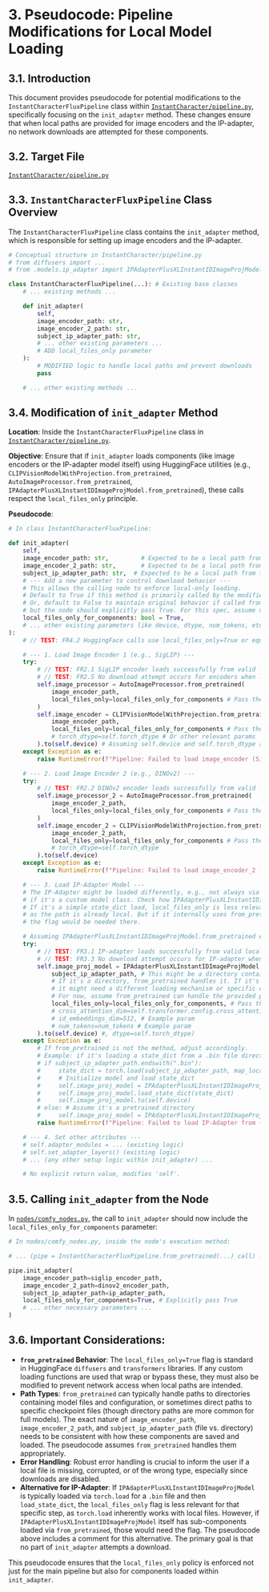 # 3. Pseudocode: Pipeline Modifications for Local Model Loading

## 3.1. Introduction
This document provides pseudocode for potential modifications to the `InstantCharacterFluxPipeline` class within [`InstantCharacter/pipeline.py`](InstantCharacter/pipeline.py), specifically focusing on the `init_adapter` method. These changes ensure that when local paths are provided for image encoders and the IP-adapter, no network downloads are attempted for these components.

## 3.2. Target File
[`InstantCharacter/pipeline.py`](InstantCharacter/pipeline.py)

## 3.3. `InstantCharacterFluxPipeline` Class Overview

The `InstantCharacterFluxPipeline` class contains the `init_adapter` method, which is responsible for setting up image encoders and the IP-adapter.

```python
# Conceptual structure in InstantCharacter/pipeline.py
# from diffusers import ...
# from .models.ip_adapter import IPAdapterPlusXLInstantIDImageProjModel # Example import

class InstantCharacterFluxPipeline(...): # Existing base classes
    # ... existing methods ...

    def init_adapter(
        self,
        image_encoder_path: str,
        image_encoder_2_path: str,
        subject_ip_adapter_path: str,
        # ... other existing parameters ...
        # ADD local_files_only parameter
    ):
        # MODIFIED logic to handle local paths and prevent downloads
        pass

    # ... other existing methods ...
```

## 3.4. Modification of `init_adapter` Method

**Location**: Inside the `InstantCharacterFluxPipeline` class in [`InstantCharacter/pipeline.py`](InstantCharacter/pipeline.py).

**Objective**: Ensure that if `init_adapter` loads components (like image encoders or the IP-adapter model itself) using HuggingFace utilities (e.g., `CLIPVisionModelWithProjection.from_pretrained`, `AutoImageProcessor.from_pretrained`, `IPAdapterPlusXLInstantIDImageProjModel.from_pretrained`), these calls respect the `local_files_only` principle.

**Pseudocode**:

```python
# In class InstantCharacterFluxPipeline:

def init_adapter(
    self,
    image_encoder_path: str,         # Expected to be a local path from the node
    image_encoder_2_path: str,       # Expected to be a local path from the node
    subject_ip_adapter_path: str,  # Expected to be a local path from the node
    # --- Add a new parameter to control download behavior ---
    # This allows the calling node to enforce local-only loading.
    # Default to True if this method is primarily called by the modified node.
    # Or, default to False to maintain original behavior if called from elsewhere,
    # but the node should explicitly pass True. For this spec, assume node passes True.
    local_files_only_for_components: bool = True, 
    # ... other existing parameters like device, dtype, num_tokens, etc.
):
    # // TEST: FR4.2 HuggingFace calls use local_files_only=True or equivalent (within pipeline)

    # --- 1. Load Image Encoder 1 (e.g., SigLIP) ---
    try:
        # // TEST: FR2.1 SigLIP encoder loads successfully from valid local path (pipeline part)
        # // TEST: FR2.5 No download attempt occurs for encoders when local paths are specified (pipeline part)
        self.image_processor = AutoImageProcessor.from_pretrained(
            image_encoder_path,
            local_files_only=local_files_only_for_components # Pass the flag
        )
        self.image_encoder = CLIPVisionModelWithProjection.from_pretrained(
            image_encoder_path,
            local_files_only=local_files_only_for_components # Pass the flag
            # torch_dtype=self.torch_dtype # Or other relevant params
        ).to(self.device) # Assuming self.device and self.torch_dtype are set
    except Exception as e:
        raise RuntimeError(f"Pipeline: Failed to load image_encoder (SigLIP) from {image_encoder_path}. Error: {e}")

    # --- 2. Load Image Encoder 2 (e.g., DINOv2) ---
    try:
        # // TEST: FR2.2 DINOv2 encoder loads successfully from valid local path (pipeline part)
        self.image_processor_2 = AutoImageProcessor.from_pretrained(
            image_encoder_2_path,
            local_files_only=local_files_only_for_components # Pass the flag
        )
        self.image_encoder_2 = CLIPVisionModelWithProjection.from_pretrained(
            image_encoder_2_path,
            local_files_only=local_files_only_for_components # Pass the flag
            # torch_dtype=self.torch_dtype
        ).to(self.device)
    except Exception as e:
        raise RuntimeError(f"Pipeline: Failed to load image_encoder_2 (DINOv2) from {image_encoder_2_path}. Error: {e}")

    # --- 3. Load IP-Adapter Model ---
    # The IP-Adapter might be loaded differently, e.g., not always via from_pretrained
    # if it's a custom model class. Check how IPAdapterPlusXLInstantIDImageProjModel is loaded.
    # If it's a simple state_dict load, local_files_only is less relevant for that specific step,
    # as the path is already local. But if it internally uses from_pretrained for sub-parts,
    # the flag would be needed there.

    # Assuming IPAdapterPlusXLInstantIDImageProjModel.from_pretrained exists and is used:
    try:
        # // TEST: FR3.1 IP-adapter loads successfully from valid local path (pipeline part)
        # // TEST: FR3.3 No download attempt occurs for IP-adapter when local path is specified (pipeline part)
        self.image_proj_model = IPAdapterPlusXLInstantIDImageProjModel.from_pretrained(
            subject_ip_adapter_path, # This might be a directory containing the model or a direct .bin file
            # If it's a directory, from_pretrained handles it. If it's a file,
            # it might need a different loading mechanism or specific config.
            # For now, assume from_pretrained can handle the provided path.
            local_files_only=local_files_only_for_components, # Pass the flag
            # cross_attention_dim=self.transformer.config.cross_attention_dim, # Example param
            # id_embeddings_dim=512, # Example param
            # num_tokens=num_tokens # Example param
        ).to(self.device) #, dtype=self.torch_dtype)
    except Exception as e:
        # If from_pretrained is not the method, adjust accordingly.
        # Example: if it's loading a state_dict from a .bin file directly:
        # if subject_ip_adapter_path.endswith(".bin"):
        #     state_dict = torch.load(subject_ip_adapter_path, map_location="cpu")
        #     # Initialize model and load state_dict
        #     self.image_proj_model = IPAdapterPlusXLInstantIDImageProjModel(...)
        #     self.image_proj_model.load_state_dict(state_dict)
        #     self.image_proj_model.to(self.device)
        # else: # Assume it's a pretrained directory
        #     self.image_proj_model = IPAdapterPlusXLInstantIDImageProjModel.from_pretrained(...)
        raise RuntimeError(f"Pipeline: Failed to load IP-Adapter from {subject_ip_adapter_path}. Error: {e}")

    # --- 4. Set other attributes ---
    # self.adapter_modules = ... (existing logic)
    # self.set_adapter_layers() (existing logic)
    # ... (any other setup logic within init_adapter) ...

    # No explicit return value, modifies 'self'.
```

## 3.5. Calling `init_adapter` from the Node

In [`nodes/comfy_nodes.py`](nodes/comfy_nodes.py), the call to `init_adapter` should now include the `local_files_only_for_components` parameter:

```python
# In nodes/comfy_nodes.py, inside the node's execution method:

# ... (pipe = InstantCharacterFluxPipeline.from_pretrained(...) call) ...

pipe.init_adapter(
    image_encoder_path=siglip_encoder_path,
    image_encoder_2_path=dinov2_encoder_path,
    subject_ip_adapter_path=ip_adapter_path,
    local_files_only_for_components=True, # Explicitly pass True
    # ... other necessary parameters ...
)
```

## 3.6. Important Considerations:
- **`from_pretrained` Behavior**: The `local_files_only=True` flag is standard in HuggingFace `diffusers` and `transformers` libraries. If any custom loading functions are used that wrap or bypass these, they must also be modified to prevent network access when local paths are intended.
- **Path Types**: `from_pretrained` can typically handle paths to directories containing model files and configuration, or sometimes direct paths to specific checkpoint files (though directory paths are more common for full models). The exact nature of `image_encoder_path`, `image_encoder_2_path`, and `subject_ip_adapter_path` (file vs. directory) needs to be consistent with how these components are saved and loaded. The pseudocode assumes `from_pretrained` handles them appropriately.
- **Error Handling**: Robust error handling is crucial to inform the user if a local file is missing, corrupted, or of the wrong type, especially since downloads are disabled.
- **Alternative for IP-Adapter**: If `IPAdapterPlusXLInstantIDImageProjModel` is typically loaded via `torch.load` for a `.bin` file and then `load_state_dict`, the `local_files_only` flag is less relevant for that specific step, as `torch.load` inherently works with local files. However, if `IPAdapterPlusXLInstantIDImageProjModel` itself has sub-components loaded via `from_pretrained`, those would need the flag. The pseudocode above includes a comment for this alternative. The primary goal is that no part of `init_adapter` attempts a download.

This pseudocode ensures that the `local_files_only` policy is enforced not just for the main pipeline but also for components loaded within `init_adapter`.
